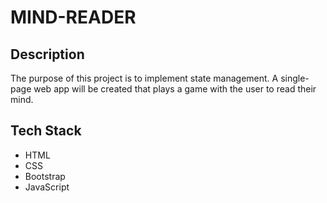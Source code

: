 # MIND-READER

## Description

The purpose of this project is to implement state management. A single-page web app will be created that plays a game with the user to read their mind.

## Tech Stack
* HTML
* CSS
* Bootstrap
* JavaScript
